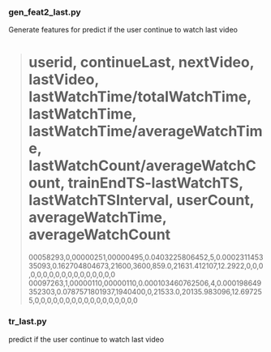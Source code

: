 ### gen_feat2_last.py
Generate features for predict if the user continue to watch last video
> # userid, continueLast, nextVideo, lastVideo, lastWatchTime/totalWatchTime, lastWatchTime, lastWatchTime/averageWatchTime, lastWatchCount/averageWatchCount, trainEndTS-lastWatchTS, lastWatchTSInterval, userCount, averageWatchTime, averageWatchCount
> 00058293,0,00000251,00000495,0.0403225806452,5,0.000231145335093,0.162704804673,21600,3600,859.0,21631.412107,12.2922,0,0,0,0,0,0,0,0,0,0,0,0,0,0,0,0,0
> 00097263,1,00000110,00000110,0.000103460762506,4,0.000198649352303,0.0787571801937,1940400,0,21533.0,20135.983096,12.697255,0,0,0,0,0,0,0,0,0,0,0,0,0,0,0,0,0

### tr_last.py
predict if the user continue to watch last video

